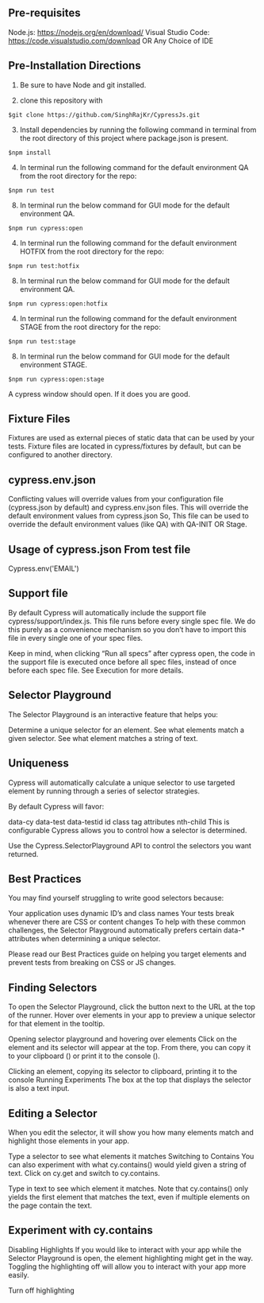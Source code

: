 ## Pre-requisites

Node.js: https://nodejs.org/en/download/
Visual Studio Code: https://code.visualstudio.com/download OR Any Choice of IDE

## Pre-Installation Directions

1. Be sure to have Node and git installed.

2. clone this repository with 
```
$git clone https://github.com/SinghRajKr/CypressJs.git
```
3. Install dependencies by running the following command in terminal from the root directory of this project where package.json is present.
``` 
$npm install
```
4. In terminal run the following command for the default environment QA from the root directory for the repo:
```
$npm run test
``` 
8. In terminal run the below command for GUI mode for the default environment QA.
```
$npm run cypress:open
```

4. In terminal run the following command for the default environment HOTFIX from the root directory for the repo:
```
$npm run test:hotfix
``` 
8. In terminal run the below command for GUI mode for the default environment QA.
```
$npm run cypress:open:hotfix
```

4. In terminal run the following command for the default environment STAGE from the root directory for the repo:
```
$npm run test:stage
``` 
8. In terminal run the below command for GUI mode for the default environment STAGE.
```
$npm run cypress:open:stage
```

A cypress window should open. If it does you are good.

## Fixture Files
Fixtures are used as external pieces of static data that can be used by your tests.
Fixture files are located in cypress/fixtures by default, but can be configured to another directory.


## cypress.env.json
Conflicting values will override values from your configuration file (cypress.json by default) and cypress.env.json files.
This will override the default environment values from cypress.json
So, This file can be used to override the default environment values (like QA) with QA-INIT OR Stage.

## Usage of cypress.json From test file    
Cypress.env('EMAIL') 


## Support file
By default Cypress will automatically include the support file cypress/support/index.js. 
This file runs before every single spec file. We do this purely as a convenience mechanism 
so you don’t have to import this file in every single one of your spec files.

 Keep in mind, when clicking “Run all specs” after cypress open, the code in the support file is executed once before all spec files,
 instead of once before each spec file. See Execution for more details.


## Selector Playground
The Selector Playground is an interactive feature that helps you:

Determine a unique selector for an element.
See what elements match a given selector.
See what element matches a string of text.

## Uniqueness
Cypress will automatically calculate a unique selector to use targeted element by running through a series of selector strategies.

By default Cypress will favor:

data-cy
data-test
data-testid
id
class
tag
attributes
nth-child
This is configurable
Cypress allows you to control how a selector is determined.

Use the Cypress.SelectorPlayground API to control the selectors you want returned.

## Best Practices
You may find yourself struggling to write good selectors because:

Your application uses dynamic ID’s and class names
Your tests break whenever there are CSS or content changes
To help with these common challenges, the Selector Playground automatically prefers certain data-* attributes when determining a unique selector.

Please read our Best Practices guide on helping you target elements and prevent tests from breaking on CSS or JS changes.

## Finding Selectors
To open the Selector Playground, click the  button next to the URL at the top of the runner. 
Hover over elements in your app to preview a unique selector for that element in the tooltip.

Opening selector playground and hovering over elements
Click on the element and its selector will appear at the top. From there, you can copy it to your clipboard () or print it to the console ().

Clicking an element, copying its selector to clipboard, printing it to the console
Running Experiments
The box at the top that displays the selector is also a text input.

## Editing a Selector
When you edit the selector, it will show you how many elements match and highlight those elements in your app.

Type a selector to see what elements it matches
Switching to Contains
You can also experiment with what cy.contains() would yield given a string of text. Click on cy.get and switch to cy.contains.

Type in text to see which element it matches. Note that cy.contains() only yields the first element that matches the text, 
even if multiple elements on the page contain the text.

## Experiment with cy.contains
Disabling Highlights
If you would like to interact with your app while the Selector Playground is open, the element highlighting might get in the way. 
Toggling the highlighting off will allow you to interact with your app more easily.

Turn off highlighting
